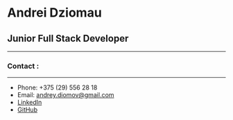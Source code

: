 # Andrei Dziomau
## Junior Full Stack Developer
***
### Contact :
***
* Phone: +375 (29) 556 28 18
* Email: andrey.diomov@gmail.com
* [LinkedIn](https://www.linkedin.com/in/andrey-diomov/)
* [GitHub](https://github.com/Andrey-Diomov)